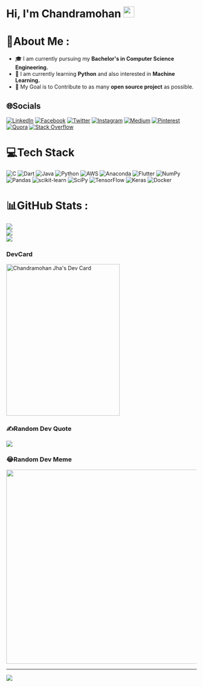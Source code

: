 # Hi, I'm Chandramohan <img src="https://github.com/TheDudeThatCode/TheDudeThatCode/blob/master/Assets/Hi.gif" width="29px">

# 💫About Me :
- 🎓 I am currently pursuing my **Bachelor's in Computer Science Engineering.**
- 🌱 I am currently learning **Python** and also interested in **Machine Learning.**
- 🎯 My Goal is to Contribute to as many **open source project** as possible.


## 🌐Socials
[![LinkedIn](https://img.shields.io/badge/LinkedIn-%230077B5.svg?logo=linkedin&logoColor=white)](https://linkedin.com/in/chandramohan-jha) [![Facebook](https://img.shields.io/badge/Facebook-%231877F2.svg?logo=Facebook&logoColor=white)](https://facebook.com/chandramohan.jha.56829) [![Twitter](https://img.shields.io/badge/Twitter-%231DA1F2.svg?logo=Twitter&logoColor=white)](https://twitter.com/Chandra73761090) [![Instagram](https://img.shields.io/badge/Instagram-%23E4405F.svg?logo=Instagram&logoColor=white)](https://instagram.com/_chandra.mohan_) [![Medium](https://img.shields.io/badge/Medium-12100E?logo=medium&logoColor=white)](https://medium.com/@chandramohanjha036) [![Pinterest](https://img.shields.io/badge/Pinterest-%23E60023.svg?logo=Pinterest&logoColor=white)](https://pinterest.com/chandramohanjha036) [![Quora](https://img.shields.io/badge/Quora-%23B92B27.svg?logo=Quora&logoColor=white)](https://quora.com/profile/Chandramohan-Jha-16) [![Stack Overflow](https://img.shields.io/badge/-Stackoverflow-FE7A16?logo=stack-overflow&logoColor=white)](https://stackoverflow.com/users/19083235) 

# 💻Tech Stack
![C](https://img.shields.io/badge/c-%2300599C.svg?style=plastic&logo=c&logoColor=white) ![Dart](https://img.shields.io/badge/dart-%230175C2.svg?style=plastic&logo=dart&logoColor=white) ![Java](https://img.shields.io/badge/java-%23ED8B00.svg?style=plastic&logo=java&logoColor=white) ![Python](https://img.shields.io/badge/python-3670A0?style=plastic&logo=python&logoColor=ffdd54) ![AWS](https://img.shields.io/badge/AWS-%23FF9900.svg?style=plastic&logo=amazon-aws&logoColor=white) ![Anaconda](https://img.shields.io/badge/Anaconda-%2344A833.svg?style=plastic&logo=anaconda&logoColor=white) ![Flutter](https://img.shields.io/badge/Flutter-%2302569B.svg?style=plastic&logo=Flutter&logoColor=white) ![NumPy](https://img.shields.io/badge/numpy-%23013243.svg?style=plastic&logo=numpy&logoColor=white) ![Pandas](https://img.shields.io/badge/pandas-%23150458.svg?style=plastic&logo=pandas&logoColor=white) ![scikit-learn](https://img.shields.io/badge/scikit--learn-%23F7931E.svg?style=plastic&logo=scikit-learn&logoColor=white) ![SciPy](https://img.shields.io/badge/SciPy-%230C55A5.svg?style=plastic&logo=scipy&logoColor=%white) ![TensorFlow](https://img.shields.io/badge/TensorFlow-%23FF6F00.svg?style=plastic&logo=TensorFlow&logoColor=white) ![Keras](https://img.shields.io/badge/Keras-%23D00000.svg?style=plastic&logo=Keras&logoColor=white) ![Docker](https://img.shields.io/badge/docker-%230db7ed.svg?style=plastic&logo=docker&logoColor=white) 
# 📊GitHub Stats :
![](https://github-readme-stats.vercel.app/api?username=Chandramohan-Jha&theme=radical&hide_border=false&include_all_commits=false&count_private=false)<br/>
![](https://github-readme-streak-stats.herokuapp.com/?user=Chandramohan-Jha&theme=radical&hide_border=false)<br/>
![](https://github-readme-stats.vercel.app/api/top-langs/?username=Chandramohan-Jha&theme=radical&hide_border=false&include_all_commits=false&count_private=false&layout=compact)

### DevCard
<a href="https://app.daily.dev/Chandramohan"><img src="https://api.daily.dev/devcards/e0a9740c481a4168a0fed4991991920f.png?r=e8f" width="300" height=400 alt="Chandramohan Jha's Dev Card"/></a>

### ✍️Random Dev Quote
![](https://quotes-github-readme.vercel.app/api?type=horizontal&theme=radical)

### 😂Random Dev Meme
<img src="https://random-memer.herokuapp.com/" width="512px"/>

---
[![](https://visitcount.itsvg.in/api?id=Chandramohan-Jha&icon=7&color=1)](https://visitcount.itsvg.in)
